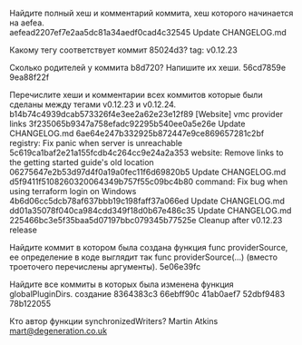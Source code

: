 Найдите полный хеш и комментарий коммита, хеш которого начинается на aefea.   
aefead2207ef7e2aa5dc81a34aedf0cad4c32545   Update CHANGELOG.md

Какому тегу соответствует коммит 85024d3? 
tag: v0.12.23

Сколько родителей у коммита b8d720? Напишите их хеши.
56cd7859e 9ea88f22f

Перечислите хеши и комментарии всех коммитов которые были сделаны между тегами v0.12.23 и v0.12.24. 
b14b74c4939dcab573326f4e3ee2a62e23e12f89 [Website] vmc provider links
3f235065b9347a758efadc92295b540ee0a5e26e Update CHANGELOG.md
6ae64e247b332925b872447e9ce869657281c2bf registry: Fix panic when server is unreachable
5c619ca1baf2e21a155fcdb4c264cc9e24a2a353 website: Remove links to the getting started guide's old location
06275647e2b53d97d4f0a19a0fec11f6d69820b5 Update CHANGELOG.md
d5f9411f5108260320064349b757f55c09bc4b80 command: Fix bug when using terraform login on Windows
4b6d06cc5dcb78af637bbb19c198faff37a066ed Update CHANGELOG.md
dd01a35078f040ca984cdd349f18d0b67e486c35 Update CHANGELOG.md
225466bc3e5f35baa5d07197bbc079345b77525e Cleanup after v0.12.23 release


Найдите коммит в котором была создана функция func providerSource, ее определение в коде выглядит так func providerSource(...) (вместо троеточего перечислены аргументы). 5e06e39fc

Найдите все коммиты в которых была изменена функция globalPluginDirs.
создание 8364383c3
66ebff90c
41ab0aef7
52dbf9483
78b122055

Кто автор функции synchronizedWriters?
 Martin Atkins <mart@degeneration.co.uk>
